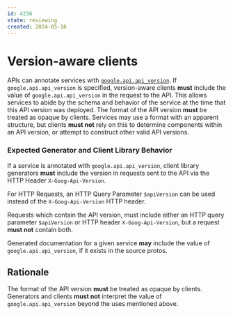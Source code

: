 ```yaml
---
id: 4236
state: reviewing
created: 2024-05-16
---
```


# Version-aware clients

APIs can annotate services with [`google.api.api_version`][]. If 
`google.api.api_version` is specified, version-aware clients **must** include
the value of `google.api.api_version` in the request to the API. This allows
services to abide by the schema and behavior of the service at the time that
this API version was deployed. The format of the API version **must** be treated
as opaque by clients. Services may use a format with an apparent structure,
but clients **must not** rely on this to determine components within an API version,
or attempt to construct other valid API versions.

### Expected Generator and Client Library Behavior

If a service is annotated with `google.api.api_version`, client library
generators **must** include the version in requests sent to the API via
the HTTP Header `X-Goog-Api-Version`.

For HTTP Requests, an HTTP Query Parameter `$apiVersion` can be used
instead of the `X-Goog-Api-Version` HTTP header.

Requests which contain the API version, must include either an HTTP query
parameter `$apiVersion` or HTTP header `X-Goog-Api-Version`, but a request
**must not** contain both.

Generated documentation for a given service **may** include the value of
`google.api.api_version`, if it exists in the source protos.

## Rationale

The format of the API version **must** be treated as opaque by clients. Generators and
clients **must not** interpret the value of `google.api.api_version` beyond the uses
mentioned above.

[`google.api.api_version`]: https://github.com/googleapis/googleapis/blob/master/google/api/client.proto
